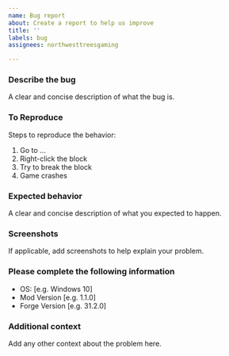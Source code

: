 ```yaml
---
name: Bug report
about: Create a report to help us improve
title: ''
labels: bug
assignees: northwesttreesgaming

---
```


### Describe the bug
A clear and concise description of what the bug is.

### To Reproduce
Steps to reproduce the behavior:
1. Go to ...
2. Right-click the block
3. Try to break the block
4. Game crashes

### Expected behavior
A clear and concise description of what you expected to happen.

### Screenshots
If applicable, add screenshots to help explain your problem.

### Please complete the following information
 - OS: [e.g. Windows 10]
 - Mod Version [e.g. 1.1.0]
 - Forge Version [e.g. 31.2.0]

### Additional context
Add any other context about the problem here.
